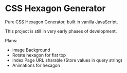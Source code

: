 # CSS Hexagon Generator
Pure CSS Hexagon Generator, built in vanilla JavaScript.

This project is still in very early phases of development.

Plans:
- Image Background
- Rotate hexagon for flat top
- Index Page URL sharable (Store values in query string)
- Animations for hexagon
